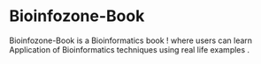 # Bioinfozone-Book
Bioinfozone-Book is a Bioinformatics book ! where users can learn Application of Bioinformatics techniques using real life examples .
